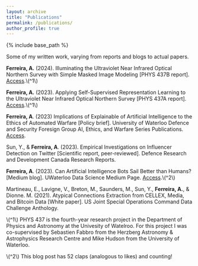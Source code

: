 ```yaml
---
layout: archive
title: "Publications"
permalink: /publications/
author_profile: true
---
```


{% include base_path %}

Some of my written work, varying from reports and blogs to actual papers.

**Ferreira, A.** (2024). Illuminating the Ultraviolet Near Infrared Optical
Northern Survey with Simple Masked Image Modeling [PHYS 437B report]. [Access](https://drive.google.com/file/d/17jNdRP0ZW9eHmfHxisz6FP_SYjAJoTMs/view?usp=sharing).\\(^1\\)

**Ferreira, A.** (2023). Applying Self-Supervised Representation Learning to the Ultraviolet Near Infrared Optical Northern Survey [PHYS 437A report]. [Access](https://drive.google.com/file/d/1YZd7P2o3J_OBjZ67idPWFj379PoHv0-J/view).\\(^1\\)

**Ferreira, A**. (2023) Implications of Explainable of Artificial Intelligence to the Ethics of Automated Warfare [Policy brief]. University of Waterloo Defence and Security Foresign Group AI, Ethics, and Warfare Series Publications. [Access](https://uwaterloo.ca/defence-security-foresight-group/sites/default/files/uploads/documents/ferreira_implications-of-explainable.pdf).

Sun, Y., & **Ferreira, A**. (2023). Empirical Investigations on Influencer Detection on Twitter [Scientific report, peer-reviewed]. Defence Research and Development Canada Research Reports. 

**Ferreira, A**. (2023). Can Artificial Intelligence Bots Sail Better than Humans? [Medium blog]. UWaterloo Data Science Medium Page. [Access](https://medium.com/@waterloodatascience/can-artificial-intelligence-bots-sail-better-than-humans-e24ae73b2097).\\(^2\\)

Martineau, E., Lavigne, V., Breton, M., Saunders, M., Sun, Y., **Ferreira, A.**, & Dionne. M. (2021). Atypical Connections Extraction from CELLEX, Media, and Bitcoin Data [White paper]. US Joint Special Operations Command Data Challenge Anthology.


\\(^1\\) PHYS 437 is the fourth-year research project in the Department of Physics and Astronomy at the Univesity of Watelroo. For this project I was co-supervised by  Sebastien Fabbro from the Herzberg Astronomy & Astrophysics Research Centre and Mike Hudson from the University of Waterloo.

\\(^2\\) This blog post has 52 claps (analogous to likes) and counting!